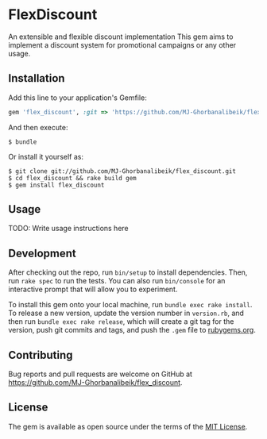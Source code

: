 # FlexDiscount

An extensible and flexible discount implementation
This gem aims to implement a discount system for promotional campaigns or any other usage.

## Installation

Add this line to your application's Gemfile:

```ruby
gem 'flex_discount', :git => 'https://github.com/MJ-Ghorbanalibeik/flex_discount'
```

And then execute:

    $ bundle

Or install it yourself as:

    $ git clone git://github.com/MJ-Ghorbanalibeik/flex_discount.git
    $ cd flex_discount && rake build gem
    $ gem install flex_discount

## Usage

TODO: Write usage instructions here

## Development

After checking out the repo, run `bin/setup` to install dependencies. Then, run `rake spec` to run the tests. You can also run `bin/console` for an interactive prompt that will allow you to experiment.

To install this gem onto your local machine, run `bundle exec rake install`. To release a new version, update the version number in `version.rb`, and then run `bundle exec rake release`, which will create a git tag for the version, push git commits and tags, and push the `.gem` file to [rubygems.org](https://rubygems.org).

## Contributing

Bug reports and pull requests are welcome on GitHub at https://github.com/MJ-Ghorbanalibeik/flex_discount.

## License

The gem is available as open source under the terms of the [MIT License](https://opensource.org/licenses/MIT).

